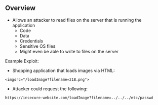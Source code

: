 
## Overview



- Allows an attacker to read files on the server that is running the application
	- Code
	- Data
	- Credentials
	- Sensitive OS files
	- Might even be able to write to files on the server

Example Exploit:
- Shopping application that loads images via HTML:
```
<imgsrc="/loadImage?filename=218.png">
```
- Attacker could request the following:
```
https://insecure-website.com/loadImage?filename=../../../etc/passwd
```
